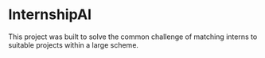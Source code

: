# InternshipAI
This project was built to solve the common challenge of matching interns to suitable projects within a large scheme. 
